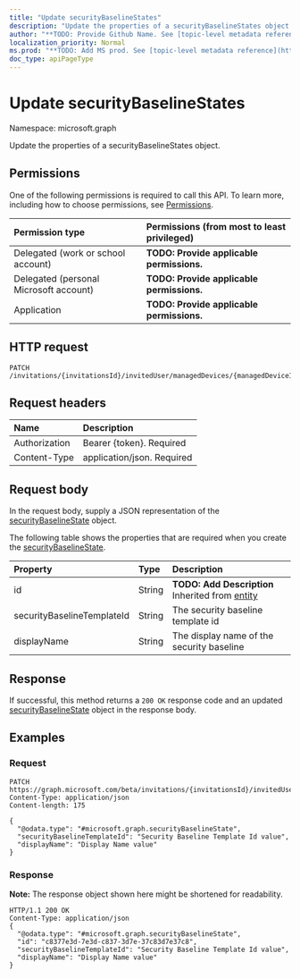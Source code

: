 ```yaml
---
title: "Update securityBaselineStates"
description: "Update the properties of a securityBaselineStates object."
author: "**TODO: Provide Github Name. See [topic-level metadata reference](https://msgo.azurewebsites.net/add/document/guidelines/metadata.html#topic-level-metadata)**"
localization_priority: Normal
ms.prod: "**TODO: Add MS prod. See [topic-level metadata reference](https://msgo.azurewebsites.net/add/document/guidelines/metadata.html#topic-level-metadata)**"
doc_type: apiPageType
---
```


# Update securityBaselineStates

Namespace: microsoft.graph

Update the properties of a securityBaselineStates object.

## Permissions
One of the following permissions is required to call this API. To learn more, including how to choose permissions, see [Permissions](/concepts/permissions-reference.md).

|Permission type|Permissions (from most to least privileged)|
|:---|:---|
|Delegated (work or school account)|**TODO: Provide applicable permissions.**|
|Delegated (personal Microsoft account)|**TODO: Provide applicable permissions.**|
|Application|**TODO: Provide applicable permissions.**|

## HTTP request
<!-- {
  "blockType": "ignored"
}
-->
``` http
PATCH /invitations/{invitationsId}/invitedUser/managedDevices/{managedDeviceId}/securityBaselineStates
```

## Request headers
|Name|Description|
|:---|:---|
|Authorization|Bearer {token}. Required|
|Content-Type|application/json. Required|

## Request body
In the request body, supply a JSON representation of the [securityBaselineState](../resources/securitybaselinestate.md) object.

The following table shows the properties that are required when you create the [securityBaselineState](../resources/securitybaselinestate.md).

|Property|Type|Description|
|:---|:---|:---|
|id|String|**TODO: Add Description** Inherited from [entity](../resources/entity.md)|
|securityBaselineTemplateId|String|The security baseline template id|
|displayName|String|The display name of the security baseline|



## Response
If successful, this method returns a `200 OK` response code and an updated [securityBaselineState](../resources/securitybaselinestate.md) object in the response body.

## Examples

### Request
<!-- {
  "blockType": "request",
  "name": "update_securitybaselinestates"
}
-->
``` http
PATCH https://graph.microsoft.com/beta/invitations/{invitationsId}/invitedUser/managedDevices/{managedDeviceId}/securityBaselineStates
Content-Type: application/json
Content-length: 175

{
  "@odata.type": "#microsoft.graph.securityBaselineState",
  "securityBaselineTemplateId": "Security Baseline Template Id value",
  "displayName": "Display Name value"
}
```

### Response
**Note:** The response object shown here might be shortened for readability.
<!-- {
  "blockType": "response",
  "truncated": true
}
-->
``` http
HTTP/1.1 200 OK
Content-Type: application/json
{
  "@odata.type": "#microsoft.graph.securityBaselineState",
  "id": "c8377e3d-7e3d-c837-3d7e-37c83d7e37c8",
  "securityBaselineTemplateId": "Security Baseline Template Id value",
  "displayName": "Display Name value"
}
```

